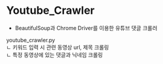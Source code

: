 # Youtube_Crawler

- BeautifulSoup과 Chrome Driver를 이용한 유튜브 댓글 크롤러  

youtube_crawler.py  
  ㄴ 키워드 입력 시 관련 동영상 url, 제목 크롤링  
  ㄴ 특정 동영상에 있는 댓글과 닉네임 크롤링
